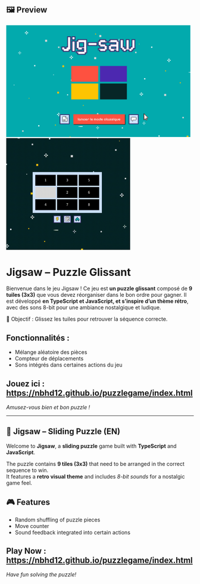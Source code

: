 ## 🖼️ Preview<p>
  <p>
  <img src="./Assets/images/HomePage.png" height="300">
  <img src="./Assets/images/Puzzle Gif Jigsaw.gif" height="300">
</p>

# Jigsaw – Puzzle Glissant

Bienvenue dans le jeu Jigsaw !
Ce jeu est **un puzzle glissant** composé de **9 tuiles (3x3)** que vous devez réorganiser dans le bon ordre pour gagner.
Il est développé **en TypeScript et JavaScript, et s’inspire d’un thème rétro**, avec des sons 8-bit pour une ambiance nostalgique et ludique.

🎯 Objectif : Glissez les tuiles pour retrouver la séquence correcte.

## Fonctionnalités :
- Mélange aléatoire des pièces
- Compteur de déplacements
- Sons intégrés dans certaines actions du jeu
## Jouez ici : https://nbhd12.github.io/puzzlegame/index.html
*Amusez-vous bien et bon puzzle !*

---


## 🧩 Jigsaw – Sliding Puzzle (EN)

Welcome to **Jigsaw**, a **sliding puzzle** game built with **TypeScript** and **JavaScript**.

The puzzle contains **9 tiles (3x3)** that need to be arranged in the correct sequence to win.  
It features a **retro visual theme** and includes *8-bit sounds* for a nostalgic game feel.

## 🎮 Features
- Random shuffling of puzzle pieces  
- Move counter  
- Sound feedback integrated into certain actions  

## Play Now : https://nbhd12.github.io/puzzlegame/index.html
*Have fun solving the puzzle!*
